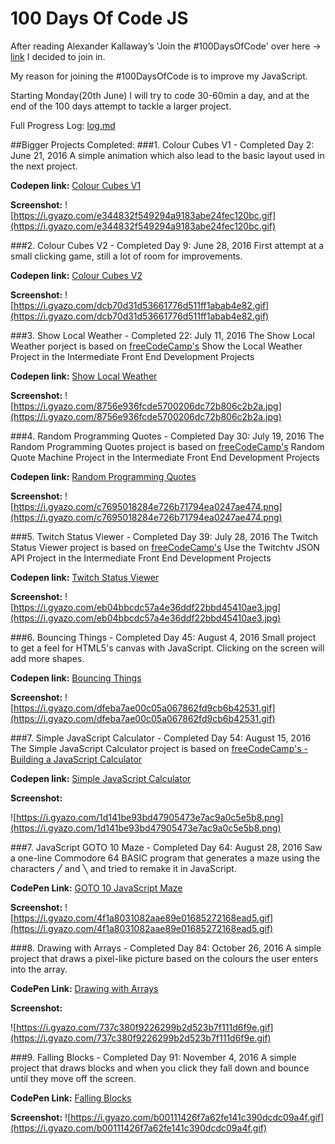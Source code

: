 # 100 Days Of Code JS

After reading Alexander Kallaway’s 'Join the #100DaysOfCode' over here -> [link](https://github.com/Kallaway/javascript-koans) I decided to join in.

My reason for joining the #100DaysOfCode is to improve my JavaScript. 

Starting Monday(20th June) I will try to code 30-60min a day, and at the end of the 100 days attempt to tackle a larger project.

Full Progress Log: [log.md](log.md)

##Bigger Projects Completed:
###1. Colour Cubes V1 - Completed Day 2: June 21, 2016
A simple animation which also lead to the basic layout used in the next project.

**Codepen link:** [Colour Cubes V1](http://codepen.io/Lantare/full/gMLagz/)

**Screenshot:** ![https://i.gyazo.com/e344832f549294a9183abe24fec120bc.gif](https://i.gyazo.com/e344832f549294a9183abe24fec120bc.gif)



###2. Colour Cubes V2 - Completed Day 9: June 28, 2016
First attempt at a small clicking game, still a lot of room for improvements.

**Codepen link:** [Colour Cubes V2](http://codepen.io/LantareCode/full/ezvyvJ/)

**Screenshot:** ![https://i.gyazo.com/dcb70d31d53661776d511ff1abab4e82.gif](https://i.gyazo.com/dcb70d31d53661776d511ff1abab4e82.gif)



###3. Show Local Weather  - Completed 22: July 11, 2016
The Show Local Weather porject is based on [freeCodeCamp's](https://www.freecodecamp.com/challenges/show-the-local-weather) Show the Local Weather Project in the Intermediate Front End Development Projects

**Codepen link:** [Show Local Weather](http://codepen.io/LantareCode/full/LkzrwG/)

**Screenshot:** ![https://i.gyazo.com/8756e936fcde5700206dc72b806c2b2a.jpg](https://i.gyazo.com/8756e936fcde5700206dc72b806c2b2a.jpg)



###4. Random Programming Quotes  - Completed Day 30: July 19, 2016
The Random Programming Quotes project is based on [freeCodeCamp's](https://www.freecodecamp.com/challenges/build-a-random-quote-machine) Random Quote Machine Project in the Intermediate Front End Development Projects

**Codepen link:** [Random Programming Quotes](http://codepen.io/LantareCode/full/jAkxpy/)

**Screenshot:** ![https://i.gyazo.com/c7695018284e726b71794ea0247ae474.png](https://i.gyazo.com/c7695018284e726b71794ea0247ae474.png)



###5. Twitch Status Viewer  - Completed Day 39: July 28, 2016
The Twitch Status Viewer project is based on [freeCodeCamp's](https://www.freecodecamp.com/challenges/use-the-twitchtv-json-api) Use the Twitchtv JSON API Project in the Intermediate Front End Development Projects

**Codepen link:** [Twitch Status Viewer](http://codepen.io/LantareCode/full/xOzBBx/)

**Screenshot:** ![https://i.gyazo.com/eb04bbcdc57a4e36ddf22bbd45410ae3.jpg](https://i.gyazo.com/eb04bbcdc57a4e36ddf22bbd45410ae3.jpg)



###6. Bouncing Things  - Completed Day 45: August 4, 2016
Small project to get a feel for HTML5's canvas with JavaScript. Clicking on the screen will add more shapes.

**Codepen link:** [Bouncing Things](http://codepen.io/LantareCode/full/yJRZXx/)

**Screenshot:** ![https://i.gyazo.com/dfeba7ae00c05a067862fd9cb6b42531.gif](https://i.gyazo.com/dfeba7ae00c05a067862fd9cb6b42531.gif)



###7. Simple JavaScript Calculator  - Completed Day 54: August 15, 2016
The Simple JavaScript Calculator project is based on [freeCodeCamp's - Building a JavaScript Calculator](https://www.freecodecamp.com/challenges/build-a-javascript-calculator)

**Codepen link:** [Simple JavaScript Calculator](http://codepen.io/LantareCode/full/OXddNR/)

**Screenshot:** 

![https://i.gyazo.com/1d141be93bd47905473e7ac9a0c5e5b8.png](https://i.gyazo.com/1d141be93bd47905473e7ac9a0c5e5b8.png)



###7. JavaScript GOTO 10 Maze  - Completed Day 64: August 28, 2016
Saw a one-line Commodore 64 BASIC program that generates a maze using the characters ╱ and ╲ and tried to remake it in JavaScript.

**CodePen Link:** [GOTO 10 JavaScript Maze](http://codepen.io/LantareCode/full/yJmpEw/)

**Screenshot:** ![https://i.gyazo.com/4f1a8031082aae89e01685272168ead5.gif](https://i.gyazo.com/4f1a8031082aae89e01685272168ead5.gif)



###8. Drawing with Arrays  - Completed Day 84: October 26, 2016
A simple project that draws a pixel-like picture based on the colours the user enters into the array.

**CodePen Link:** [Drawing with Arrays](http://codepen.io/LantareCode/full/pEBJZq/)

**Screenshot:** 

![https://i.gyazo.com/737c380f9226299b2d523b7f111d6f9e.gif](https://i.gyazo.com/737c380f9226299b2d523b7f111d6f9e.gif)



###9. Falling Blocks  - Completed Day 91: November 4, 2016
A simple project that draws blocks and when you click they fall down and bounce until they move off the screen.

**CodePen Link:** [Falling Blocks](http://codepen.io/LantareCode/full/JbjryL/)

**Screenshot:** ![https://i.gyazo.com/b00111426f7a62fe141c390dcdc09a4f.gif](https://i.gyazo.com/b00111426f7a62fe141c390dcdc09a4f.gif)

